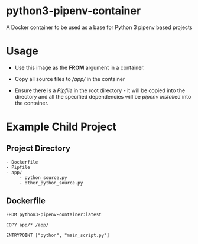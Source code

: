 # python3-pipenv-container
A Docker container to be used as a base for Python 3 pipenv based projects

# Usage

* Use this image as the **FROM** argument in a container.

* Copy all source files to */app/* in the container

* Ensure there is a *Pipfile* in the root directory - it will be copied into the directory and all the specified dependencies will be  *pipenv install*ed into the container.

# Example Child Project

## Project Directory

```
- Dockerfile
- Pipfile
- app/
     - python_source.py
     - other_python_source.py
```

## Dockerfile

``` docker
FROM python3-pipenv-container:latest

COPY app/* /app/

ENTRYPOINT ["python", "main_script.py"]
```


